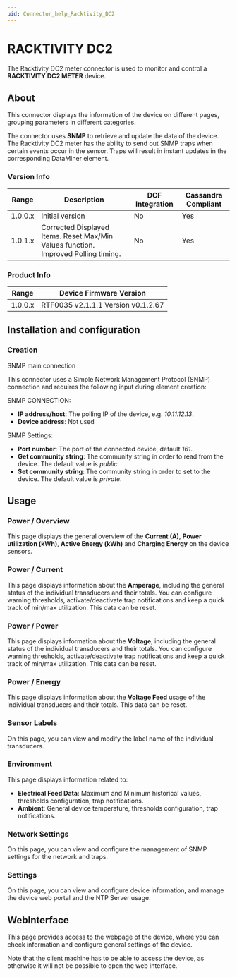 ```yaml
---
uid: Connector_help_Racktivity_DC2
---
```


# RACKTIVITY DC2

The Racktivity DC2 meter connector is used to monitor and control a **RACKTIVITY DC2 METER** device.

## About

This connector displays the information of the device on different pages, grouping parameters in different categories.

The connector uses **SNMP** to retrieve and update the data of the device. The Racktivity DC2 meter has the ability to send out SNMP traps when certain events occur in the sensor. Traps will result in instant updates in the corresponding DataMiner element.

### Version Info

| **Range** | **Description**                                                                    | **DCF Integration** | **Cassandra Compliant** |
|------------------|------------------------------------------------------------------------------------|---------------------|-------------------------|
| 1.0.0.x          | Initial version                                                                    | No                  | Yes                     |
| 1.0.1.x          | Corrected Displayed Items. Reset Max/Min Values function. Improved Polling timing. | No                  | Yes                     |

### Product Info

| **Range** | **Device Firmware Version**        |
|------------------|------------------------------------|
| 1.0.0.x          | RTF0035 v2.1.1.1 Version v0.1.2.67 |

## Installation and configuration

### Creation

SNMP main connection

This connector uses a Simple Network Management Protocol (SNMP) connection and requires the following input during element creation:

SNMP CONNECTION:

- **IP address/host**: The polling IP of the device, e.g. *10.11.12.13*.
- **Device address**: Not used

SNMP Settings:

- **Port number**: The port of the connected device, default *161*.
- **Get community string**: The community string in order to read from the device. The default value is *public*.
- **Set community string**: The community string in order to set to the device. The default value is *private*.

## Usage

### Power / Overview

This page displays the general overview of the **Current (A)**, **Power utilization (kWh)**, **Active Energy (kWh)** and **Charging Energy** on the device sensors.

### Power / Current

This page displays information about the **Amperage**, including the general status of the individual transducers and their totals. You can configure warning thresholds, activate/deactivate trap notifications and keep a quick track of min/max utilization. This data can be reset.

### Power / Power

This page displays information about the **Voltage**, including the general status of the individual transducers and their totals. You can configure warning thresholds, activate/deactivate trap notifications and keep a quick track of min/max utilization. This data can be reset.

### Power / Energy

This page displays information about the **Voltage Feed** usage of the individual transducers and their totals. This data can be reset.

### Sensor Labels

On this page, you can view and modify the label name of the individual transducers.

### Environment

This page displays information related to:

- **Electrical Feed Data**: Maximum and Minimum historical values, thresholds configuration, trap notifications.
- **Ambient**: General device temperature, thresholds configuration, trap notifications.

### Network Settings

On this page, you can view and configure the management of SNMP settings for the network and traps.

### Settings

On this page, you can view and configure device information, and manage the device web portal and the NTP Server usage.

## WebInterface

This page provides access to the webpage of the device, where you can check information and configure general settings of the device.

Note that the client machine has to be able to access the device, as otherwise it will not be possible to open the web interface.
